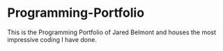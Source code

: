# Programming-Portfolio
This is the Programming Portfolio of Jared Belmont and houses the most impressive coding I have done.
